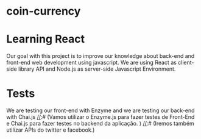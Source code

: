 # coin-currency
[//]:# (Aprendendo React)
[//]:# (O objetivo do repositorio é aprender react e novas tecnologias que envolvem javascript. Esta aplicação irá mostrar cotações de moedas)
[//]:# (e alguns graficos.)

# Learning React

Our goal with this project is to improve our knowledge about back-end and front-end web development using javascript. We are using React as client-side
library API and Node.js as server-side Javascript Environment.

# Tests
We are testing our front-end with Enzyme and we are testing our back-end with Chai.js
[//]:# (Vamos utilizar o Enzyme.js para fazer testes de Front-End e Chai.js para fazer testes no backend da aplicação. )
[//]:# (Iremos também utilizar APIs do twitter e facebook.)

